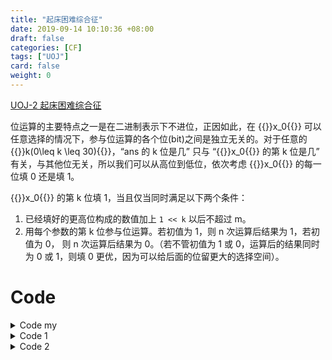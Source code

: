 ```yaml
---
title: "起床困难综合征"
date: 2019-09-14 10:10:36 +08:00
draft: false
categories: [CF]
tags: ["UOJ"]
card: false
weight: 0
---
```


[UOJ-2 起床困难综合征](https://uoj.ac/problem/2)

<!--more-->

位运算的主要特点之一是在二进制表示下不进位，正因如此，在 {{<latex>}}x_0{{</latex>}} 可以任意选择的情况下，参与位运算的各个位(bit)之间是独立无关的。对于任意的 {{<latex>}}k(0\leq k \leq 30){{</latex>}}，“ans 的 k 位是几” 只与 “{{<latex>}}x_0{{</latex>}} 的第 k 位是几” 有关，与其他位无关，所以我们可以从高位到低位，依次考虑 {{<latex>}}x_0{{</latex>}} 的每一位填 0 还是填 1。

{{<latex>}}x_0{{</latex>}} 的第 k 位填 1，当且仅当同时满足以下两个条件：

1. 已经填好的更高位构成的数值加上 `1 << k` 以后不超过 m。
2. 用每个参数的第 k 位参与位运算。若初值为 1，则 n 次运算后结果为 1，若初值为 0， 则 n 次运算后结果为 0。（若不管初值为 1 或 0，运算后的结果同时为 0 或 1，则填 0 更优，因为可以给后面的位留更大的选择空间）。

# Code

<details>
<summary>Code my</summary>

```cpp
#include <bits/stdc++.h>

using namespace std;

typedef enum{
    AND = 1, OR = 2, XOR = 3
} Bit;

vector<pair<Bit, int>> ops;

Bit get(const string& s){
    if(s[0] == 'A') return AND;
    else if(s[0] == 'O') return OR;
    else return XOR;
}

bool sol(int k, bool set){
    for(auto &i : ops){
        switch(i.first){
            case AND:
                set &= i.second >> k & 1;
                break;
            case OR:
                set |= i.second >> k & 1;
                break;
            case XOR:
                set ^= i.second >> k & 1;
        }
    }
    return set;
}

int main(){
    int n, m;
    cin >> n >> m;
    string op;
    int opi;
    for(int i = 0; i < n; ++i){
        cin >> op >> opi;
        ops.emplace_back(get(op), opi);
    }
    unsigned int num = 0, res = 0;
    for(int i = 30; i >= 0; --i){
        if(sol(i, 0)) res |= 1<<i;
        else if((num | (1 << i)) <= m && sol(i, 1)) res |= (1 << i), num |= (1 << i);
    }
    cout << res << endl;
}
```

</details>

<details>
<summary>Code 1</summary>

```c++
#include<iostream>
#include<cstdio>
#include<cstring>
#include<algorithm>
#include<string>
using namespace std;
int n, m;
pair<string, int> a[100005];

int calc(int bit, int now) {
	for (int i = 1; i <= n; i++) {
		int x = a[i].second >> bit & 1;
		if (a[i].first == "AND") now &= x;
		else if (a[i].first == "OR") now |= x;
		else now ^= x;
	}
	return now;
}

int main() {
	cin >> n >> m;
	for (int i = 1; i <= n; i++) {
		char str[5];
		int x;
		scanf("%s%d", str, &x);
		a[i] = make_pair(str, x);
	}
	int val = 0, ans = 0;
	for (int bit = 29; bit >= 0; bit--) {
		int res0 = calc(bit, 0);
		int res1 = calc(bit, 1);
		if (val + (1 << bit) <= m && res0 < res1)
			val += 1 << bit, ans += res1 << bit;
		else
			ans += res0 << bit;
	}
	cout << ans << endl;
}

```

</details>

<details>
<summary>Code 2</summary>

```c++
#include <cstdio>

const int MAXN = 100000;
const int MAXM = 1e9;

enum OperatorType {
    And = 0, Or = 1, Xor = 2
};

struct BitwiseOperator {
    OperatorType type;
    bool bits[32];
} ops[MAXN];

int n;
unsigned int m;

inline bool check(const int k, const bool value) {
    bool flag = value;
    for (int i = 0; i < n; i++) {
        if (ops[i].type == And) flag &= ops[i].bits[k];
        else if (ops[i].type == Or) flag |= ops[i].bits[k];
        else if (ops[i].type == Xor) flag ^= ops[i].bits[k];
    }

    return flag;
}

inline unsigned int solve() {
    unsigned int num = 0, ans = 0;
    for (int i = 32 - 1; i >= 0; i--) {
        if (check(i, 0)) ans |= (1 << i);
        else if ((num | (1 << i)) <= m && check(i, 1)) ans |= (1 << i), num |= (1 << i);
    }

    return ans;
}

int main() {
    // freopen("sleep.in", "r", stdin);
    // freopen("sleep.out", "w", stdout);

    scanf("%d %u", &n, &m);

    for (int i = 0; i < n; i++) {
        BitwiseOperator &op = ops[i];
        char str[sizeof("AND")];
        int x;
        scanf("%s %d", str, &x);
        if (str[0] == 'A') op.type = And;
        else if (str[0] == 'O') op.type = Or;
        else if (str[0] == 'X') op.type = Xor;

        for (int i = 0; i < 32; i++) op.bits[i] = ((x & (1 << i)) == 0) ? false : true;
        // for (int i = 0; i < 32; i++) putchar(op.bits[i] ? '1' : '0');
        // putchar('\n');
    }

    printf("%u\n", solve());


    return 0;
}
```

</details>

